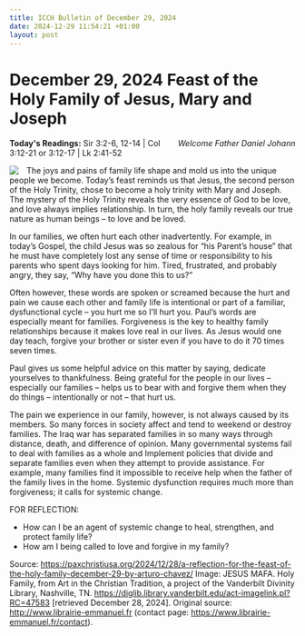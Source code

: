 ```yaml
---
title: ICCH Bulletin of December 29, 2024
date: 2024-12-29 11:54:21 +01:00
layout: post
---
```


# December 29, 2024 Feast of the Holy Family of Jesus, Mary and Joseph
<span style="float: right"><em>Welcome Father Daniel Johann</em></span>
**Today's Readings:** Sir 3:2-6, 12-14 | Col 3:12-21 or 3:12-17 | Lk 2:41-52


<img style="float: left; margin-right: 1em;" src="https://diglib.library.vanderbilt.edu/cdri/jpeg/Mafa001.jpg">

The joys and pains of family life shape and mold us into the unique people we become. Today’s feast reminds us that Jesus, the second person of the Holy Trinity, chose to become a holy trinity with Mary and Joseph. The mystery of the Holy Trinity reveals the very essence of God to be love, and love always implies relationship. In turn, the holy family reveals our true nature as human beings – to love and be loved.

In our families, we often hurt each other inadvertently. For example, in today’s Gospel, the child Jesus was so zealous for “his Parent’s house” that he must have completely lost any sense of time or responsibility to his parents who spent days looking for him. Tired, frustrated, and probably angry, they say, “Why have you done this to us?”

Often however, these words are spoken or screamed because the hurt and pain we cause each other and family life is intentional or part of a familiar, dysfunctional cycle – you hurt me so I’ll hurt you. Paul’s words are especially meant for families. Forgiveness is the key to healthy family relationships because it makes love real in our lives. As Jesus would one day teach, forgive your brother or sister even if you have to do it 70 times seven times.

Paul gives us some helpful advice on this matter by saying, dedicate yourselves to thankfulness. Being grateful for the people in our lives – especially our families – helps us to bear with and forgive them when they do things – intentionally or not – that hurt us.

The pain we experience in our family, however, is not always caused by its members. So many forces in society affect and tend to weekend or destroy families. The Iraq war has separated families in so many ways through distance, death, and difference of opinion. Many governmental systems fail to deal with families as a whole and Implement policies that divide and separate families even when they attempt to provide assistance. For example, many families find it impossible to receive help when the father of the family lives in the home. Systemic dysfunction requires much more than forgiveness; it calls for systemic change.

FOR REFLECTION:
- How can I be an agent of systemic change to heal, strengthen, and protect family life? 
- How am I being called to love and forgive in my family?

Source: https://paxchristiusa.org/2024/12/28/a-reflection-for-the-feast-of-the-holy-family-december-29-by-arturo-chavez/
Image: JESUS MAFA. Holy Family, from Art in the Christian Tradition, a project of the Vanderbilt Divinity Library, Nashville, TN. https://diglib.library.vanderbilt.edu/act-imagelink.pl?RC=47583 [retrieved December 28, 2024]. Original source: http://www.librairie-emmanuel.fr (contact page: https://www.librairie-emmanuel.fr/contact).





